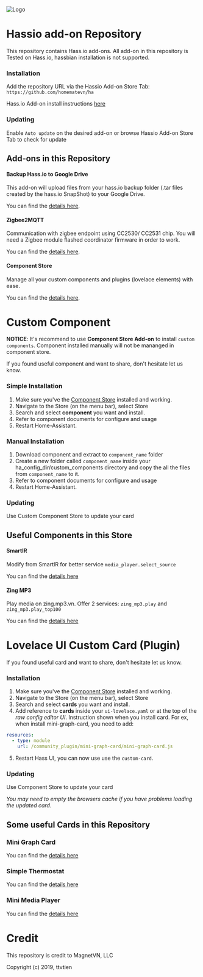 
![Logo][logo]

# Hassio add-on Repository
This repository contains Hass.io add-ons. All add-on in this repository is Tested on Hass.io, hassbian installation is not supported.

### Installation
Add the repository URL via the Hassio Add-on Store Tab: `https://github.com/homematevn/ha`

Hass.io Add-on install instructions [here](https://www.home-assistant.io/hassio/installing_third_party_addons/)

### Updating
Enable `Auto update` on the desired add-on or browse Hassio Add-on Store Tab to check for update

## Add-ons in this Repository

#### Backup Hass.io to Google Drive
This add-on will upload files from your hass.io backup folder (.tar files created by the hass.io SnapShot) to your Google Drive.

You can find the [details here](https://github.com/ttvt/hassio/tree/master/googlebackup).

#### Zigbee2MQTT
Communication with zigbee endpoint using CC2530/ CC2531 chip.
You will need a Zigbee module flashed coordinator firmware in order to work.

You can find the [details here](https://github.com/ttvt/hassio/tree/master/zigbee2mqtt).

#### Component Store
Manage all your custom components and plugins (lovelace elements) with ease.

You can find the [details here](https://github.com/ttvt/hassio/tree/master/componentstore).

# Custom Component
**NOTICE**: It's recommend to use **Component Store Add-on** to install `custom components`. Component installed manually will not be mananged in component store.

If you found useful component and want to share, don't hesitate let us know.

### Simple Installation
1. Make sure you've the [Component Store](https://github.com/ttvt/hassio/tree/master/componentstore) installed and working.
2. Navigate to the Store (on the menu bar), select Store 
3. Search and select **component** you want and install.
4. Refer to component documents for configure and usage
5. Restart Home-Assistant.

### Manual Installation
1. Download component and extract to `component_name` folder
2. Create a new folder called `component_name` inside your ha_config_dir/custom_components directory and copy the all the files from `component_name` to it.
3. Refer to component documents for configure and usage
4. Restart Home-Assistant.

### Updating
Use Custom Component Store to update your card

## Useful Components in this Store

#### SmartIR
Modify from SmartIR for better service `media_player.select_source` 

You can find the [details here](https://github.com/MagnetVN/smartIR)

#### Zing MP3
Play media on zing.mp3.vn. Offer 2 services: `zing_mp3.play` and `zing_mp3.play_top100`

You can find the [details here](https://github.com/MagnetVN/zing_mp3)



# Lovelace UI Custom Card (Plugin)
If you found useful card and want to share, don't hesitate let us know.

### Installation
1. Make sure you've the [Component Store](https://github.com/ttvt/hassio/tree/master/componentstore) installed and working.
2. Navigate to the Store (on the menu bar), select Store 
3. Search and select **cards** you want and install.
4. Add reference to **cards** inside your `ui-lovelace.yaml` or at the top of the *raw config editor UI*. Instruction 
shown when you install card. For ex, when install mini-graph-card, you need to add:

  ```yaml
  resources:
    - type: module
      url: /community_plugin/mini-graph-card/mini-graph-card.js
  ```
  
5. Restart Hass UI, you can now use use the `custom-card`.

### Updating
Use Component Store to update your card

*You may need to empty the browsers cache if you have problems loading the updated card.*

## Some useful Cards in this Repository

### Mini Graph Card
You can find the [details here](https://github.com/kalkih/mini-graph-card)
### Simple Thermostat
You can find the [details here](https://github.com/nervetattoo/simple-thermostat)
### Mini Media Player
You can find the [details here](https://github.com/kalkih/mini-media-player)

# Credit

This repository is credit to MagnetVN, LLC

Copyright (c) 2019, ttvtien

[logo]: https://github.com/HomeMateVN/ha/raw/master/images/homemate.png